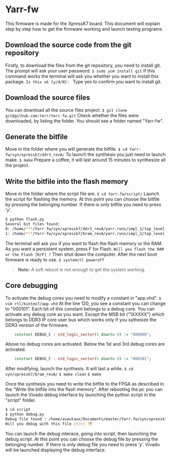 # Yarr-fw
This firmware is made for the XpressK7 board. This document will explain step by step how to get the firmware working and launch testing programs.

## Download the source code from the git repository

Firstly, to download the files from the git repository, you need to install git. The prompt will ask your user password.
`$ sudo yum install git`
If this command works the terminal will ask you whether you want to install this package.
`Is this ok [y/d/N]: `
Type yes to confirm you want to install git. 

## Download the source files 
You can download all the source files project.
`$ git clone git@github.com:Yarr/Yarr-fw.git`
Check whether the files were downloaded, by listing the folder. You should see a folder named "Yarr-fw".

## Generate the bitfile
Move in the folder where you will generate the bitfile.
`$ cd Yarr-fw/syn/xpressk7/ddr3_revA/`
To launch the synthesis you just need to launch make.
`$ make`
Prepare a coffee, it will last around 15 minutes to synthesize all the project. 

## Write the bitfile into the flash memory
Move in the folder where the script file are.
`$ cd Yarr-fw/script/`
Launch the script for flashing the memory. At this point you can choose the bitfile by pressing the belonging number. If there is only bitfile you need to press 'y'.
```bash
$ python flash.py
Several bit files found: 
0: /home/***/Yarr-fw/syn/xpressk7/ddr3_revA/yarr.runs/impl_1/top_level.bit
1: /home/***/Yarr-fw/syn/xpressk7/bram_revA/yarr.runs/impl_1/top_level.bit
```
The terminal will ask you if you want to flash the flash memory or the RAM. As you want a persistent system, press F for Flash.
`Will you flash the RAM or the Flash [R/F] ?`
Then shut down the computer. After the next boot firmware is ready to use.
`$ systemctl poweroff`

> **Note:** A soft reboot is not enough to get the system working.

## Core debugging
To activate the debug cores you need to modify a constant in "app.vhd".
`$ vim rtl/kintex7/app.vhd`
At the line 120, you see a constant you can change to "000101". Each bit of this constant belongs to a debug core. You can activate any debug core as you want. Except the MSB bit ("1XXXXX") which belongs to DDR3 IP core user bus which works only if you sythesize the DDR3 version of the firmware.
```VHDL
    constant DEBUG_C : std_logic_vector(5 downto 0) := "000000";
```
Above no debug cores are activated. Below the 1st and 3rd debug cores are activated.
```VHDL
    constant DEBUG_C : std_logic_vector(5 downto 0) := "000101";
```
After modifying, launch the synthesis. It will last a while.
`$ cd syn/xpressk7/bram_revA/`
`$ make clean`
`$ make`

Once the synthesis you need to write the bitfile to the FPGA as described in the "Write the bitfile into the flash memory". After rebooting the pc you can launch the Vivado debug interface
by launching the python script in the "script" folder.
```bash
$ cd script
$ python debug.py 
Debug file found : /home/asautaux/Documents/master/Yarr-fw/syn/xpressk7/bram_revA/yarr.runs/impl_1/debug_nets.ltx
Will you debug with this file [Y/n] ?Y
```
You can launch the debug interace, going into script, then launching the debug script. At this point you can choose the debug file by pressing the belonging number. If there is only debug file you need to press ‘y’. Vivado will be launched displaying the debug interface.


